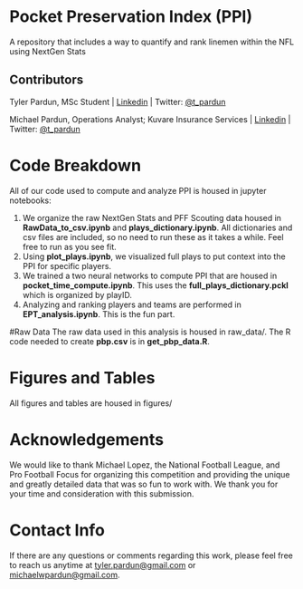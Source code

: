 # Pocket Preservation Index (PPI)
A repository that includes a way to quantify and rank linemen within the NFL using NextGen Stats

## Contributors
Tyler Pardun, MSc Student | [Linkedin](www.linkedin.com/in/tyler-pardun-5207ab158) | Twitter: [@t_pardun](https://twitter.com/t_pardun)

Michael Pardun, Operations Analyst; Kuvare Insurance Services | [Linkedin](www.linkedin.com/in/tyler-pardun-5207ab158) | Twitter: [@t_pardun](https://twitter.com/t_pardun)


# Code Breakdown
All of our code used to compute and analyze PPI is housed in jupyter notebooks:
1. We organize the raw NextGen Stats and PFF Scouting data housed in **RawData_to_csv.ipynb** and **plays_dictionary.ipynb**. All dictionaries and csv files are included, so no need to run these as it takes a while. Feel free to run as you see fit. 
2. Using **plot_plays.ipynb**, we visualized full plays to put context into the PPI for specific players.
3. We trained a two neural networks to compute PPI that are housed in **pocket_time_compute.ipynb**. This uses the **full_plays_dictionary.pckl** which is organized by playID.
4. Analyzing and ranking players and teams are performed in **EPT_analysis.ipynb**. This is the fun part. 

#Raw Data
The raw data used in this analysis is housed in raw_data/. The R code needed to create **pbp.csv** is in **get_pbp_data.R**.

# Figures and Tables
All figures and tables are housed in figures/ 

# Acknowledgements
We would like to thank Michael Lopez, the National Football League, and Pro Football Focus for organizing this competition and providing the unique and greatly detailed data that was so fun to work with. We thank you for your time and consideration with this submission.

# Contact Info
If there are any questions or comments regarding this work, please feel free to reach us anytime at tyler.pardun@gmail.com or michaelwpardun@gmail.com. 
